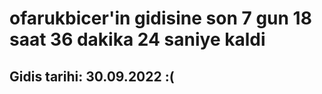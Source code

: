 # ofarukbicer'in gidisine son 7 gun 18 saat 36 dakika 24 saniye kaldi

## Gidis tarihi: 30.09.2022 :(
